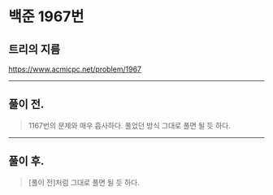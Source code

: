 # 백준 1967번

## 트리의 지름
https://www.acmicpc.net/problem/1967
___
## 풀이 전.
> 1167번의 문제와 매우 흡사하다. 풀었던 방식 그대로 풀면 될 듯 하다.
___
## 풀이 후.
> [풀이 전]처럼 그대로 풀면 될 듯 하다. </br>